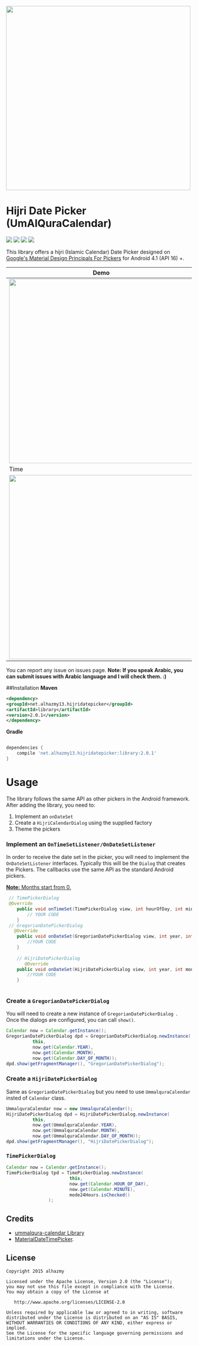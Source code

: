 <p align="left">
  <img src="https://cloud.githubusercontent.com/assets/4659608/12700270/e1730608-c7ed-11e5-8a18-a382fe7b63bd.png" width="500">
</p>



# Hijri Date Picker (UmAlQuraCalendar)

![](https://img.shields.io/badge/Platform-Android-brightgreen.svg)
![](https://img.shields.io/badge/Android-CustomView-blue.svg)
![](https://img.shields.io/crates/l/rustc-serialize.svg)
![](https://img.shields.io/badge/version-2.0.1-blue.svg)

This library offers a hijri (Islamic Calendar) Date Picker  designed on [Google's Material Design Principals For Pickers](http://www.google.com/design/spec/components/pickers.html) for Android 4.1 (API 16) +.

Demo | Hijri
---- | ----
<img src="https://cloud.githubusercontent.com/assets/4659608/23710316/58e61be0-042d-11e7-92d5-c4bf08a6509b.gif" width="500"> | <img src="https://cloud.githubusercontent.com/assets/4659608/23705301/38fc59b0-041a-11e7-9090-6769154f55a4.png" width="500">
Time | Gregorian
<img src="https://cloud.githubusercontent.com/assets/4659608/23705300/38fc1248-041a-11e7-80b4-13086269f642.png" width="500"> | <img src="https://cloud.githubusercontent.com/assets/4659608/23705299/38fbf510-041a-11e7-9df4-857dab2638a6.png" width="500">

You can report any issue on issues page. **Note: If you speak Arabic, you can submit issues with Arabic language and I will check them. :)**

##Installation
**Maven**

```xml
<dependency>
<groupId>net.alhazmy13.hijridatepicker</groupId>
<artifactId>library</artifactId>
<version>2.0.1</version>
</dependency>
```
**Gradle**

```gradle

dependencies {
	compile 'net.alhazmy13.hijridatepicker:library:2.0.1'
}
```

# Usage
The library follows the same API as other pickers in the Android framework.
After adding the library, you need to:

1. Implement an `onDateSet`
2. Create a `HijriCalendarDialog` using the supplied factory
3. Theme the pickers

### Implement an `OnTimeSetListener/OnDateSetListener`
In order to receive the date  set in the picker, you will need to implement the `OnDateSetListener`  interfaces. Typically this will be the `Dialog`  that creates the Pickers. The callbacks use the same API as the standard Android pickers.

<u><b>Note:</b> Months start from 0.</u>

```java
 // TimePickerDialog
 @Override
    public void onTimeSet(TimePickerDialog view, int hourOfDay, int minute, int second) {
        // YOUR CODE
    }
 // GregorianDatePickerDialog
   @Override
    public void onDateSet(GregorianDatePickerDialog view, int year, int monthOfYear, int dayOfMonth) {
        //YOUR CODE
    }
    
    // HijriDatePickerDialog
       @Override
    public void onDateSet(HijriDatePickerDialog view, int year, int monthOfYear, int dayOfMonth) {
        //YOUR CODE
    }
    
```

### Create a `GregorianDatePickerDialog`
You will need to create a new instance of `GregorianDatePickerDialog `. Once the dialogs are configured, you can call `show()`.

```java
Calendar now = Calendar.getInstance();
GregorianDatePickerDialog dpd = GregorianDatePickerDialog.newInstance(
		  this,
		  now.get(Calendar.YEAR),
		  now.get(Calendar.MONTH),
		  now.get(Calendar.DAY_OF_MONTH));
dpd.show(getFragmentManager(), "GregorianDatePickerDialog");
```

### Create a `HijriDatePickerDialog`
Same as `GregorianDatePickerDialog` but you need to use `UmmalquraCalendar` insted of `Calendar` class.

```java
UmmalquraCalendar now = new UmmalquraCalendar();
HijriDatePickerDialog dpd = HijriDatePickerDialog.newInstance(
		  this,
		  now.get(UmmalquraCalendar.YEAR),
		  now.get(UmmalquraCalendar.MONTH),
		  now.get(UmmalquraCalendar.DAY_OF_MONTH));
dpd.show(getFragmentManager(), "HijriDatePickerDialog");
```

### `TimePickerDialog`


```java
Calendar now = Calendar.getInstance();
TimePickerDialog tpd = TimePickerDialog.newInstance(
                        this,
                        now.get(Calendar.HOUR_OF_DAY),
                        now.get(Calendar.MINUTE),
                        mode24Hours.isChecked()
                );
```




## Credits
* [ummalqura-calendar Library](https://github.com/msarhan/ummalqura-calendar) 
* [MaterialDateTimePicker](https://github.com/wdullaer/MaterialDateTimePicker).


## License

    Copyright 2015 alhazmy

    Licensed under the Apache License, Version 2.0 (the "License");
    you may not use this file except in compliance with the License.
    You may obtain a copy of the License at

       http://www.apache.org/licenses/LICENSE-2.0

    Unless required by applicable law or agreed to in writing, software
    distributed under the License is distributed on an "AS IS" BASIS,
    WITHOUT WARRANTIES OR CONDITIONS OF ANY KIND, either express or implied.
    See the License for the specific language governing permissions and
    limitations under the License.
    

